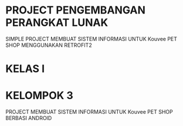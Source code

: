 # PROJECT PENGEMBANGAN PERANGKAT LUNAK 
SIMPLE PROJECT MEMBUAT SISTEM INFORMASI UNTUK Kouvee PET SHOP MENGGUNAKAN RETROFIT2
# KELAS I 
# KELOMPOK 3
PROJECT MEMBUAT SISTEM INFORMASI UNTUK Kouvee PET SHOP
BERBASI ANDROID
